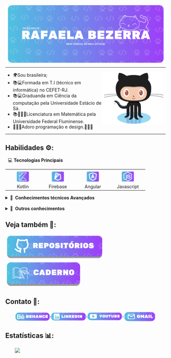 <div align="center">
    <img src="Imagens/Hello.png" alt="Oi! Eu sou a Rafaela Bezerra" width="900" align="middle">
</div>

<hr>

<img src="Imagens/Octocat.png" alt="Octocat" width="200" align="right">

 - 🌍Sou brasileira;
 - 📚💻Formada em T.I (técnico em informática) no CEFET-RJ.
 - 📚💻Graduanda em Ciência da computação pela Universidade Estácio de Sá.
 - 📚👩🏻‍🎓Licenciatura em Matemática pela Universidade Federal Fluminense.
 - 👩🏻‍💻Adoro programação e design.👩🏻‍🎨

<hr>

## Habilidades ⚙️:

&nbsp; 💻 **Tecnologias Principais**

<table>
    <tr>
        <td align="center" width="96">
            <img src="Imagens/KotlinLogo.png" alt="Kotlin" width="40" height="40">
            <br>Kotlin
        </td>
        <td align="center" width="96">
            <img src="Imagens/FirebaseLogo.png" alt="Firebase" width="40" height="40">
            <br>Firebase
        </td>
        <td align="center" width="96">
            <img src="Imagens/AngularLogo.png" alt="Angular" width="40" height="40">
            <br>Angular
        </td>
        <td align="center" width="96">
            <img src="Imagens/JavascriptLogo.png" alt="Javascript" width="40" height="40">
            <br>Javascript
        </td>
    </tr>
</table>

<details>
  <summary><b>🧠 &nbsp;Conhecimentos técnicos Avançados</b></summary>
&nbsp;

<table>
    <tr>
        <td align="center" width="96">
            <img src="Imagens/KotlinLogo.png" alt="Kotlin" width="40" height="40">
            <br>Kotlin
        </td>
        <td align="center" width="96">
            <img src="Imagens/FirebaseLogo.png" alt="Firebase" width="40" height="40">
            <br>Firebase
        </td>
        <td align="center" width="96">
            <img src="Imagens/AngularLogo.png" alt="Angular" width="40" height="40">
            <br>Angular
        </td>
        <td align="center" width="96">
            <img src="Imagens/JavascriptLogo.png" alt="Javascript" width="40" height="40">
            <br>Javascript
        </td>
    </tr>
    <tr>
        <td align="center" width="96">
            <img src="Imagens/htmlLogo.png" alt="HTML" width="40" height="40">
            <br>HTML
        </td>
        <td align="center" width="96">
            <img src="Imagens/cssLogo.png" alt="CSS" width="40" height="40">
            <br>CSS
        </td>
        <td align="center" width="96">
            <img src="Imagens/JavaLogo.png" alt="Java" width="40" height="40">
            <br>Java
        </td>
        <td align="center" width="96">
            <img src="Imagens/PythonLogo.png" alt="Python" width="40" height="40">
            <br>Python
        </td>
    </tr>
    <tr>
        <td align="center" width="96">
            <img src="Imagens/BashLogo.png" alt="Bash" width="40" height="40">
            <br>Bash
        </td>
        <td align="center" width="96">
            <img src="Imagens/TypescriptLogo.png" alt="TypeScript" width="40" height="40">
            <br>TypeScript
        </td>
        <td align="center" width="96">
            <img src="Imagens/GitLogo.png" alt="GIT" width="40" height="40">
            <br>Git
        </td>
    </tr>
</table>

</details>

<br/>

<details>
  <summary><b>🧠 &nbsp;Outros conhecimentos</b></summary>
&nbsp;

<table>
    <tr>
        <td align="center" width="96">
            <img src="Imagens/c++Logo.png" alt="C++" width="40" height="40">
            <br>&nbsp;C++&nbsp;
        </td>
        <td align="center" width="96">
            <img src="Imagens/phpLogo.png" alt="Php" width="40" height="40">
            <br>&nbsp;PHP&nbsp;
        </td>
        <td align="center" width="96">
            <img src="Imagens/AdobeLogo.png" alt="Adobe" width="40" height="40">
            <br>Adobe
        </td>
        <td align="center" width="96">
            <img src="Imagens/PowerShellLogo.png" alt="PowerShell" width="40" height="40">
            <br>PowerShell
        </td>
    </tr>
    <tr>
        <td align="center" width="96">
            <img src="Imagens/ReactLogo.png" alt="React" width="40" height="40">
            <br>React
        </td>
        <td align="center" width="96">
            <img src="Imagens/SqlLogo.png" alt="SQL" width="40" height="40">
            <br>&nbsp;SQL&nbsp;
        </td>
    </tr>
</table>

</details>

## Veja também 👀:

<div>
    <a href="https://github.com/RafaelaBF/RafaelaBF/tree/main/RepositorioDiretorio">
         <img src="Imagens/CardsRep.png" alt="Repositorios" width="300" style="padding: 5px">
    </a>
    <a href="https://github.com/RafaelaBF/Caderno?tab=readme-ov-file#caderno-">
        <img src="Imagens/CardsCaderno.png" alt="Caderno" width="230" style="padding: 5px">
    </a> 
</div>

## Contato 📲: 

<div style="margin-left: 30px">
    <a href="https://www.behance.net/rafaelabf/">
        <img src="Imagens/berance.png" alt="berance" width="110" align="middle">
    </a>
    <a href="https://www.linkedin.com/in/rafaelabf/">
        <img src="Imagens/linkedin.png" alt="linkedin" width="110" align="middle">
    </a>
    <a href="https://www.youtube.com/@devmiaw">
        <img src="Imagens/youtube.png" alt="youtube" width="110" align="middle">
    </a>
    <a href="mailto:rafaelabezerra2004@gmail.com">
        <img src="Imagens/gmail.png" alt="gmail" width="100" align="middle">
    </a>
</div>

## Estatísticas 📊:

<img style="margin-left: 30px" height="140em" src="https://github-readme-stats.vercel.app/api/top-langs/?username=RafaelaBF&layout=compact&langs_count=7&theme=tokyonight"/>
